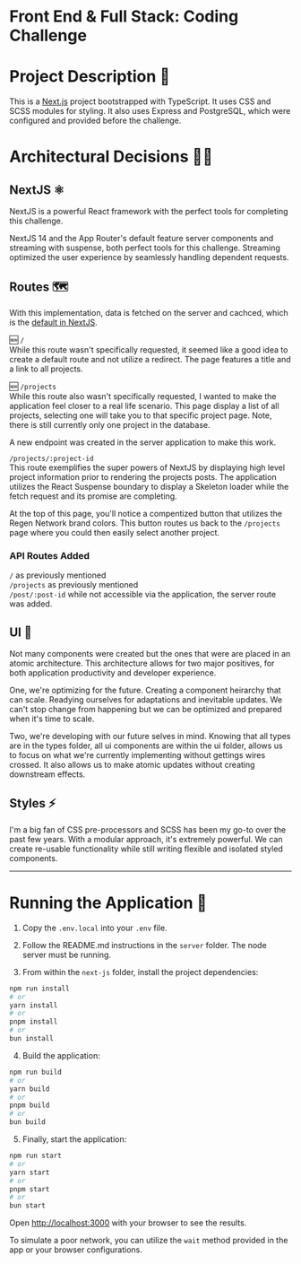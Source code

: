 # Front End & Full Stack: Coding Challenge

# Project Description 🚀

This is a [Next.js](https://nextjs.org/) project bootstrapped with TypeScript. It uses CSS and SCSS modules for styling. It also uses Express and PostgreSQL, which were configured and provided before the challenge.

# Architectural Decisions 👨‍🚀

## NextJS ⚛️

NextJS is a powerful React framework with the perfect tools for completing this challenge.

NextJS 14 and the App Router's default feature server components and streaming with suspense, both perfect tools for this challenge. Streaming optimized the user experience by seamlessly handling dependent requests.

## Routes 🗺️

With this implementation, data is fetched on the server and cachced, which is the [default in NextJS](https://nextjs.org/docs/app/building-your-application/data-fetching/fetching-caching-and-revalidating#caching-data).

🆕 `/` \
While this route wasn't specifically requested, it seemed like a good idea to create a default route and not utilize a redirect. The page features a title and a link to all projects.

🆕 `/projects` \
While this route also wasn't specifically requested, I wanted to make the application feel closer to a real life scenario. This page display a list of all projects, selecting one will take you to that specific project page. Note, there is still currently only one project in the database.

A new endpoint was created in the server application to make this work.

`/projects/:project-id` \
This route exemplifies the super powers of NextJS by displaying high level project information prior to rendering the projects posts. The application utilizes the React Suspense boundary to display a Skeleton loader while the fetch request and its promise are completing.

At the top of this page, you'll notice a compentized button that utilizes the Regen Network brand colors. This button routes us back to the `/projects` page where you could then easily select another project.

### API Routes Added

`/` as previously mentioned \
`/projects` as previously mentioned \
`/post/:post-id` while not accessible via the application, the server route was added.

## UI 🎨

Not many components were created but the ones that were are placed in an atomic architecture. This architecture allows for two major positives, for both application productivity and developer experience.

One, we're optimizing for the future. Creating a component heirarchy that can scale. Readying ourselves for adaptations and inevitable updates. We can't stop change from happening but we can be optimized and prepared when it's time to scale.

Two, we're developing with our future selves in mind. Knowing that all types are in the types folder, all ui components are within the ui folder, allows us to focus on what we're currently implementing without gettings wires crossed. It also allows us to make atomic updates without creating downstream effects.

## Styles ⚡️

I'm a big fan of CSS pre-processors and SCSS has been my go-to over the past few years. With a modular approach, it's extremely powerful. We can create re-usable functionality while still writing flexible and isolated styled components.

---

# Running the Application 🏃

1. Copy the `.env.local` into your `.env` file.

2. Follow the README.md instructions in the `server` folder. The node server must be running.

3. From within the `next-js` folder, install the project dependencies:

```bash
npm run install
# or
yarn install
# or
pnpm install
# or
bun install
```

4. Build the application:

```bash
npm run build
# or
yarn build
# or
pnpm build
# or
bun build
```

5. Finally, start the application:

```bash
npm run start
# or
yarn start
# or
pnpm start
# or
bun start
```

Open [http://localhost:3000](http://localhost:3000) with your browser to see the results.

To simulate a poor network, you can utilize the `wait` method provided in the app or your browser configurations.
